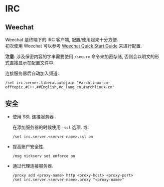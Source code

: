 # IRC

## Weechat

Weechat 是终端下的 IRC 客户端, 配置/使用起来十分方便.  
初次使用 Weechat 可以参考 [Weechat Quick Start Guide](https://weechat.org/files/doc/stable/weechat_quickstart.en.html#join_part_irc_channels) 来进行配置.  

**注意**: 涉及保密内容的字串需要使用 `/secure` 命令来加密存储, 否则会以明文的形式直接显示在配置文件中.  

连接服务器后自动加入频道:

```
/set irc.server.libera.autojoin "#archlinux-cn-offtopic,#C++,##English,#c_lang_cn,#archlinux-cn"
```

## 安全

- 使用 SSL 连接服务器.

  在添加服务器的时候使用 `-ssl` 选项. 或:

  ```
  /set irc.server.<server-name>.ssl on
  ```

- 提高账户安全性.

  ```
  /msg nickserv set enforce on
  ```

- 通过代理连接服务器.

  ```
  /proxy add <proxy-name> http <proxy-host> <proxy-port>
  /set irc.server.<server-name>.proxy "<proxy-name>"
  ```
